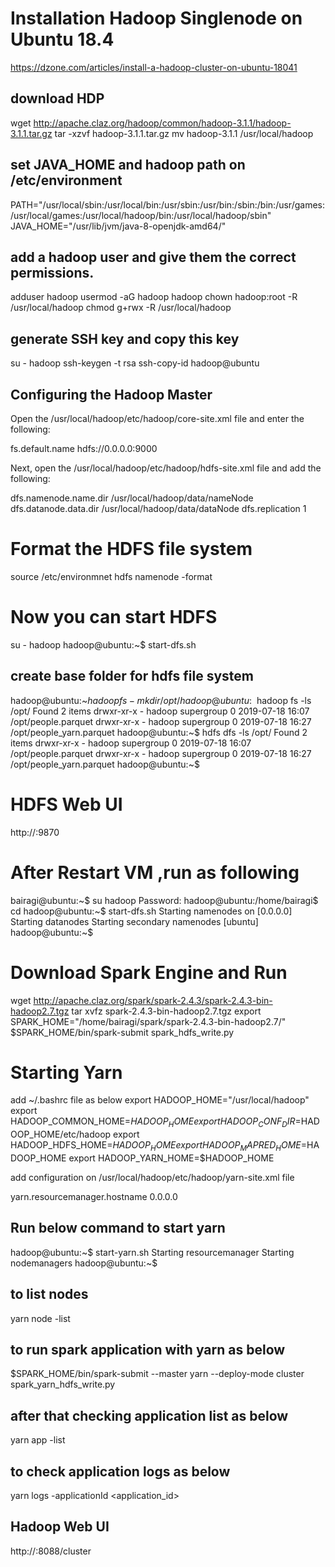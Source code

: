 Installation Hadoop Singlenode on Ubuntu 18.4
==============================================
https://dzone.com/articles/install-a-hadoop-cluster-on-ubuntu-18041

download HDP
--------------
wget http://apache.claz.org/hadoop/common/hadoop-3.1.1/hadoop-3.1.1.tar.gz
tar -xzvf hadoop-3.1.1.tar.gz
mv hadoop-3.1.1 /usr/local/hadoop

set JAVA_HOME and hadoop path on /etc/environment
-------------------------------------------------
PATH="/usr/local/sbin:/usr/local/bin:/usr/sbin:/usr/bin:/sbin:/bin:/usr/games:/usr/local/games:/usr/local/hadoop/bin:/usr/local/hadoop/sbin"
JAVA_HOME="/usr/lib/jvm/java-8-openjdk-amd64/"

add a hadoop user and give them the correct permissions.
--------------------------------------------------------
adduser hadoop
usermod -aG hadoop hadoop
chown hadoop:root -R /usr/local/hadoop
chmod g+rwx -R /usr/local/hadoop

generate SSH key and copy this key
----------------------------------
su - hadoop
ssh-keygen -t rsa
ssh-copy-id hadoop@ubuntu

Configuring the Hadoop Master
-------------------------------
Open the /usr/local/hadoop/etc/hadoop/core-site.xml file and enter the following:

<configuration>
  <property>
    <name>fs.default.name</name>
    <value>hdfs://0.0.0.0:9000</value>
  </property>
</configuration>

Next, open the /usr/local/hadoop/etc/hadoop/hdfs-site.xml file and add the following:

<configuration>
  <property>
    <name>dfs.namenode.name.dir</name>
    <value>/usr/local/hadoop/data/nameNode</value>
  </property>
  <property>
    <name>dfs.datanode.data.dir</name>
    <value>/usr/local/hadoop/data/dataNode</value>
  </property>
  <property>
    <name>dfs.replication</name>
    <value>1</value>
  </property>
</configuration>

Format the HDFS file system
===========================
source /etc/environmnet
hdfs namenode -format

Now you can start HDFS
=======================
su - hadoop
hadoop@ubuntu:~$ start-dfs.sh

create base folder for hdfs file system
---------------------------------------
hadoop@ubuntu:~$hadoop fs -mkdir /opt/
hadoop@ubuntu:~$ hadoop fs -ls /opt/
Found 2 items
drwxr-xr-x   - hadoop supergroup          0 2019-07-18 16:07 /opt/people.parquet
drwxr-xr-x   - hadoop supergroup          0 2019-07-18 16:27 /opt/people_yarn.parquet
hadoop@ubuntu:~$ hdfs dfs -ls /opt/
Found 2 items
drwxr-xr-x   - hadoop supergroup          0 2019-07-18 16:07 /opt/people.parquet
drwxr-xr-x   - hadoop supergroup          0 2019-07-18 16:27 /opt/people_yarn.parquet
hadoop@ubuntu:~$


HDFS Web UI
===========
http://<ip-address>:9870




After Restart VM ,run as following
==================================
bairagi@ubuntu:~$ su hadoop
Password:
hadoop@ubuntu:/home/bairagi$ cd
hadoop@ubuntu:~$ start-dfs.sh
Starting namenodes on [0.0.0.0]
Starting datanodes
Starting secondary namenodes [ubuntu]
hadoop@ubuntu:~$



Download Spark Engine and Run
==============================
wget http://apache.claz.org/spark/spark-2.4.3/spark-2.4.3-bin-hadoop2.7.tgz
tar xvfz spark-2.4.3-bin-hadoop2.7.tgz
export SPARK_HOME="/home/bairagi/spark/spark-2.4.3-bin-hadoop2.7/"
$SPARK_HOME/bin/spark-submit spark_hdfs_write.py


Starting Yarn
=============
add ~/.bashrc file as below
export HADOOP_HOME="/usr/local/hadoop"
export HADOOP_COMMON_HOME=$HADOOP_HOME
export HADOOP_CONF_DIR=$HADOOP_HOME/etc/hadoop
export HADOOP_HDFS_HOME=$HADOOP_HOME
export HADOOP_MAPRED_HOME=$HADOOP_HOME
export HADOOP_YARN_HOME=$HADOOP_HOME

add configuration on  /usr/local/hadoop/etc/hadoop/yarn-site.xml file

  <property>
    <name>yarn.resourcemanager.hostname</name>
    <value>0.0.0.0</value>
  </property>

Run below command to start yarn
-------------------------------
hadoop@ubuntu:~$ start-yarn.sh
Starting resourcemanager
Starting nodemanagers
hadoop@ubuntu:~$

to list nodes
--------------
yarn node -list

to run spark application with yarn as below
--------------------------------------------
$SPARK_HOME/bin/spark-submit --master yarn --deploy-mode cluster  spark_yarn_hdfs_write.py

after that checking application list as below
---------------------------------------------
yarn app -list

to check application logs as below
-----------------------------------
yarn logs -applicationId <application_id>




Hadoop Web UI
--------------
http://<ip-address>:8088/cluster

